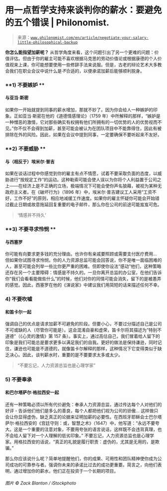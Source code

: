 <!--yml

category: 未分类

date: 2024-05-27 15:18:44

-->

# 用一点哲学支持来谈判你的薪水：要避免的五个错误 | Philonomist.

> 来源：[`www.philonomist.com/en/article/negotiate-your-salary-little-philosophical-backup`](https://www.philonomist.com/en/article/negotiate-your-salary-little-philosophical-backup)

**你怎么能指望加薪呢？** 从哲学角度来看，这个问题引出了另一个更难的问题：价值评估。但由于你的雇主可能不喜欢根据马克思的劳动价值论或根据康德的个人价值观来上课，你可能想要使用一些修辞手法来说服。但是，古老的辩论艺术大多教会我们在职业会议中说什么是*不*合适的，以便承诺加薪后能够顺利脱身。

### **1) 不要嫉妒 **

#### 与亚当·斯密

如果你一开始就提到同事的薪水增加，那就不妙了。因为你会给人一种嫉妒的印象。正如亚当·斯密在他的《道德情感理论》（1759 年）中所解释的那样，“嫉妒是一种憎恶的激情，它对那些确实有权拥有他们所拥有的一切优势的人的优势视而不见。”你不仅不会得到加薪，甚至可能会被认为在团队项目中不能靠得住，因此有被排除在外的风险。因此，如果在会议中提到同事，一定要确保不要听起来不友好。

### **2) 不要威胁 **

#### 与（相反于）埃米尔·普吉

如果在谈话过程中你感觉到你的雇主有点不情愿，试着不要采取负面的态度，以威胁进行“按规定工作”的运动。这种勒索可能会使人误以为你将个人利益置于公司之上——在经济上是不正确的立场，极端情况下可能会使你声名狼藉，被视为某种无政府主义者。在《破坏行为》（1896 年）中，埃米尔·普吉建议工人采用“工资不好，工作不好”的原则，相应地减缓工作速度。如果你的雇主怀疑你可能会开始错过截止日期或故意拖延回复重要的电子邮件，那么你在公司的前途可能岌岌可危。

> ‘情感并不持久’

### **3) 不要寻求怜悯 **

#### 与西塞罗

你可能有向要求更多钱的充分理由。也许你有亲戚要照顾或需要支付医疗费用… 但如果你试图寻求怜悯，你的人力资源总监可能会回答说，你不是唯一面临困难的人，甚至可能会列举一些比你更严重的困难。但即使你设法“感动”他们，这种策略还存在另一个主要障碍：情感是不持久的。一旦你离开总监的办公室，在他们告诉你“我们会看看能做些什么”的时候，他们对你的同情可能会消失，留下的是被愚弄的感觉。因此，西塞罗在他的《演说家》中建议我们用简短的话来描述任何不幸。

### **4) 不要吹嘘**

#### 和笛卡尔一起

强调自己的优点是请求加薪不可避免的阶段。但要小心，不要过分描述自己是公司不可或缺的人（尽管你可能是）。这会混淆自豪和虚荣，笛卡尔将其描述为“特别不道德”（《心灵的激情》第 157 条）。事实上，通过高估自己，我们冒着给人留下的印象是我们可能总是要求更多以满足我们的自我。更好的做法是保持谦逊，同时记住，谦逊也可能是不道德的，就像笛卡尔解释的那样，这种情况下它变得类似于缺乏决心。因此，谈判薪水时，重要的是不要要求太多或太少。

> “不要忘记，人力资源总监也是心理学家”

### **5) 不要奉承**

#### 和巴尔塔萨尔·格拉西安一起

还有一种策略必须以所有代价避免：奉承人力资源总监，通过传达每个人对他们的好评 - 告诉他们他们是多么的善良，每个人都把他们视为公司的骄傲… 这样做只会让你显得虚伪，缺乏真正的论据来证明加薪的必要性。在西班牙耶稣会士巴尔塔萨尔·格拉西安的《宫廷守则：或，智慧之术》（1647）中，他写道：“永远不要夸大。这是一个重要的注意对象，不要用夸张的语言说话，这样既不会违背真理，也不会给人留下对一个人理解的低劣印象。” 不要忘记，人力资源总监也是心理学家。用格拉西安的话说，“真正的礼貌是履行职责：虚伪的，尤其是无用的，是欺骗。”

那么你应该说什么呢？简单地提醒他们，你的成果、可用性和团队精神使你成为公司成功的可靠参与者。强调你未来的承诺比过去的成功更重要。简言之，向他们表明，通过增加你的薪水，他们正在投资于一个长期的项目。

###### 图片 © Zack Blanton / iStockphoto
